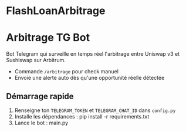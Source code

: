 # FlashLoanArbitrage
# Arbitrage TG Bot

Bot Telegram qui surveille en temps réel l'arbitrage entre Uniswap v3 et Sushiswap sur Arbitrum.
- Commande `/arbitrage` pour check manuel
- Envoie une alerte auto dès qu'une opportunité réelle détectée

## Démarrage rapide

1. Renseigne ton `TELEGRAM_TOKEN` et `TELEGRAM_CHAT_ID` dans `config.py`
2. Installe les dépendances :
   pip install -r requirements.txt
3. Lance le bot :
   main.py
